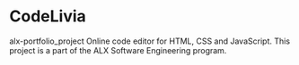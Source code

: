 # CodeLivia

alx-portfolio_project
Online code editor for HTML, CSS and JavaScript. This project is a part of the ALX Software Engineering program.
